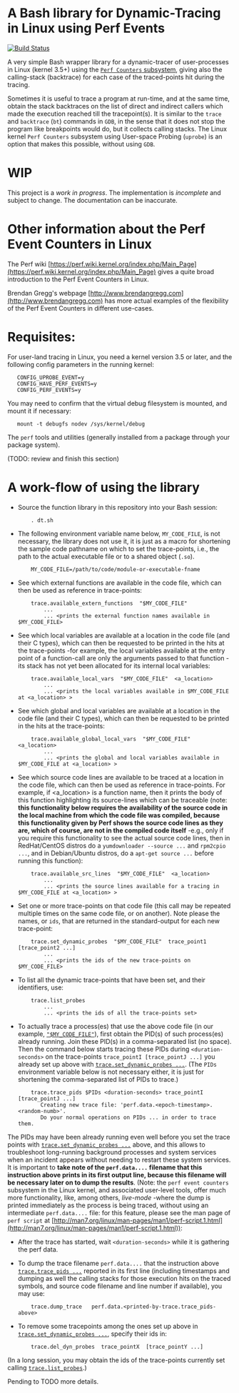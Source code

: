 # A Bash library for Dynamic-Tracing in Linux using Perf Events

[![Build Status](https://travis-ci.org/je-nunez/Bash_library_for_Dynamic_Tracing_in_Linux_using_Perf_Events.svg?branch=master)](https://travis-ci.org/je-nunez/Bash_library_for_Dynamic_Tracing_in_Linux_using_Perf_Events)

A very simple Bash wrapper library for a dynamic-tracer of user-processes in Linux (kernel 3.5+) using the [`Perf Counters` subsystem](https://perf.wiki.kernel.org/index.php/Main_Page), giving also the calling-stack (backtrace) for each case of the traced-points hit during the tracing.

Sometimes it is useful to trace a program at run-time, and at the same time, obtain the stack backtraces on the list of direct and indirect callers which made the execution reached till the tracepoint(s). It is similar to the `trace` and `backtrace` (`bt`) commands in `GDB`, in the sense that it does not stop the program like breakpoints would do, but it collects calling stacks. The Linux kernel `Perf Counters` subsystem using User-space Probing (`uprobe`) is an option that makes this possible, without using `GDB`.

# WIP

This project is a *work in progress*. The implementation is *incomplete* and subject to change. The documentation can be inaccurate.

# Other information about the Perf Event Counters in Linux

The Perf wiki [https://perf.wiki.kernel.org/index.php/Main_Page](https://perf.wiki.kernel.org/index.php/Main_Page) gives a quite broad introduction to the Perf Event Counters in Linux.

Brendan Gregg's webpage [http://www.brendangregg.com](http://www.brendangregg.com) has more actual examples of the flexibility of the Perf Event Counters in different use-cases.

# Requisites:

For user-land tracing in Linux, you need a kernel version 3.5 or later, and the following config parameters in the running kernel:

       CONFIG_UPROBE_EVENT=y
       CONFIG_HAVE_PERF_EVENTS=y
       CONFIG_PERF_EVENTS=y

You may need to confirm that the virtual debug filesystem is mounted, and mount it if necessary:

       mount -t debugfs nodev /sys/kernel/debug

The `perf` tools and utilities (generally installed from a package through your package system).

(TODO: review and finish this section)

# A work-flow of using the library

* Source the function library in this repository into your Bash session:

          . dt.sh

* <a name="macro_MY_CODE_FILE"></a> The following environment variable name below, `MY_CODE_FILE`, is not necessary, the library does not use it, it is just as a macro for shortening the sample code pathname on which to set the trace-points, i.e., the path to the actual executable file or to a shared object (`.so`).

          MY_CODE_FILE=/path/to/code/module-or-executable-fname

* See which external functions are available in the code file, which can then be used as reference in trace-points:

          trace.available_extern_functions  "$MY_CODE_FILE"
              ...
              ... <prints the external function names available in $MY_CODE_FILE>

* See which local variables are available at a location in the code file (and their C types), which can then be requested to be printed in the hits at the trace-points -for example, the local variables available at the entry point of a function-call are only the arguments passed to that function -its stack has not yet been allocated for its internal local variables:

          trace.available_local_vars  "$MY_CODE_FILE"  <a_location>
              ...
              ... <prints the local variables available in $MY_CODE_FILE at <a_location> >

* See which global and local variables are available at a location in the code file (and their C types), which can then be requested to be printed in the hits at the trace-points:

          trace.available_global_local_vars  "$MY_CODE_FILE"  <a_location>
              ...
              ... <prints the global and local variables available in $MY_CODE_FILE at <a_location> >

* See which source code lines are available to be traced at a location in the code file, which can then be used as reference in trace-points. For example, if <a_location> is a function name, then it prints the body of this function highlighting its source-lines which can be traceable (note: **this functionality below requires the availability of the source code in the local machine from which the code file was compiled, because this functionality given by Perf shows the source code lines as they are, which of course, are not in the compiled code itself** -e.g., only if you require this functionality to see the actual source code lines, then in RedHat/CentOS distros do a `yumdownloader --source ...` and `rpm2cpio ...`, and in Debian/Ubuntu distros, do a `apt-get source ...` before running this function):

          trace.available_src_lines  "$MY_CODE_FILE"  <a_location>
              ...
              ... <prints the source lines available for a tracing in $MY_CODE_FILE at <a_location> >

* <a name="set_trace_points"></a> Set one or more trace-points on that code file (this call may be repeated multiple times on the same code file, or on another). Note please the names, or `ids`, that are returned in the standard-output for each new trace-point:

          trace.set_dynamic_probes  "$MY_CODE_FILE"  trace_point1  [trace_point2 ...]
              ...
              ... <prints the ids of the new trace-points on $MY_CODE_FILE>

* <a name="list_probes"></a> To list all the dynamic trace-points that have been set, and their identifiers, use:

          trace.list_probes
              ...
              ... <prints the ids of all the trace-points set>

* <a name="trace_pids"></a> To actually trace a process(es) that use the above code file (in our example, [`"$MY_CODE_FILE"`](#macro_MY_CODE_FILE)), first obtain the PID(s) of such process(es) already running. Join these PID(s) in a comma-separated list (no space). Then the command below starts tracing these PIDs during `<duration-seconds>` on the trace-points `trace_pointI [trace_pointJ ...]` you already set up above with [`trace.set_dynamic_probes ...`](#set_trace_points). (The `PIDs` environment variable below is not necessary either, it is just for shortening the comma-separated list of PIDs to trace.)

          trace.trace_pids $PIDs <duration-seconds> trace_pointI [trace_pointJ ...]
             Creating new trace file: 'perf.data.<epoch-timestamp>.<random-numb>'.
             Do your normal operations on PIDs ... in order to trace them.

The PIDs may have been already running even well before you set the trace points with [`trace.set_dynamic_probes ...`](#set_trace_points) above, and this allows to troubleshoot long-running background processes and system services when an incident appears without needing to restart these system services. It is important to **take note of the `perf.data....` filename that this instruction above prints in its first output line, because this filename will be necessary later on to dump the results**. (Note: the `perf event counters` subsystem in the Linux kernel, and associated user-level tools, offer much more functionality, like, among others, *live-mode* -where the dump is printed immediately as the process is being traced, without using an intermediate `perf.data....` file: for this feature, please see the man page of `perf script` at [http://man7.org/linux/man-pages/man1/perf-script.1.html](http://man7.org/linux/man-pages/man1/perf-script.1.html)):

* After the trace has started, wait `<duration-seconds>` while it is gathering the perf data.

* To dump the trace filename `perf.data....` that the instruction above [`trace.trace_pids ...`](#trace_pids) reported in its first line (including timestamps and dumping as well the calling stacks for those execution hits on the traced symbols, and source code filename and line number if available), you may use:

          trace.dump_trace   perf.data.<printed-by-trace.trace_pids-above>

* To remove some tracepoints among the ones set up above in [`trace.set_dynamic_probes ...`](#set_trace_points), specify their ids in:

          trace.del_dyn_probes  trace_pointX  [trace_pointY ...]

(In a long session, you may obtain the ids of the trace-points currently set calling [`trace.list_probes`](#list_probes).)

Pending to TODO more details.

